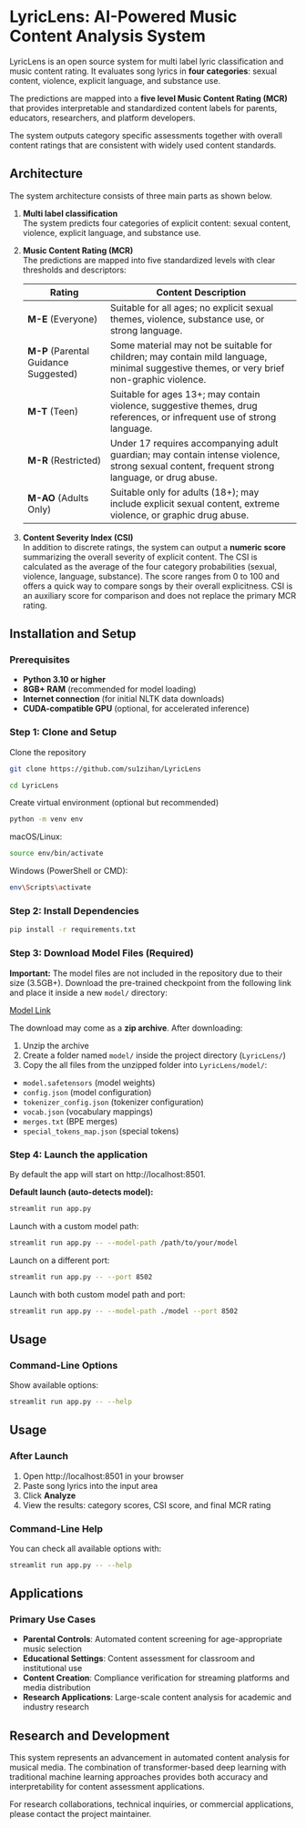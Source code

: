 # LyricLens: AI-Powered Music Content Analysis System

LyricLens is an open source system for multi label lyric classification and music content rating. It evaluates song lyrics in **four categories**: sexual content, violence, explicit language, and substance use. 

The predictions are mapped into a **five level Music Content Rating (MCR)** that provides interpretable and standardized content labels for parents, educators, researchers, and platform developers.  

The system outputs category specific assessments together with overall content ratings that are consistent with widely used content standards.  

## Architecture

The system architecture consists of three main parts as shown below.

1. **Multi label classification**  
   The system predicts four categories of explicit content: sexual content, violence, explicit language, and substance use.  

2. **Music Content Rating (MCR)**  
   The predictions are mapped into five standardized levels with clear thresholds and descriptors:  

   | Rating | Content Description |
   |--------|----------------------|
   | **M-E** (Everyone) | Suitable for all ages; no explicit sexual themes, violence, substance use, or strong language. |
   | **M-P** (Parental Guidance Suggested) | Some material may not be suitable for children; may contain mild language, minimal suggestive themes, or very brief non-graphic violence. |
   | **M-T** (Teen) | Suitable for ages 13+; may contain violence, suggestive themes, drug references, or infrequent use of strong language. |
   | **M-R** (Restricted) | Under 17 requires accompanying adult guardian; may contain intense violence, strong sexual content, frequent strong language, or drug abuse. |
   | **M-AO** (Adults Only) | Suitable only for adults (18+); may include explicit sexual content, extreme violence, or graphic drug abuse. |

3. **Content Severity Index (CSI)**  
   In addition to discrete ratings, the system can output a **numeric score** summarizing the overall severity of explicit content. The CSI is calculated as the average of the four category probabilities (sexual, violence, language, substance). The score ranges from 0 to 100 and offers a quick way to compare songs by their overall explicitness. CSI is an auxiliary score for comparison and does not replace the primary MCR rating.  

## Installation and Setup
### Prerequisites
- **Python 3.10 or higher**
- **8GB+ RAM** (recommended for model loading)
- **Internet connection** (for initial NLTK data downloads)
- **CUDA-compatible GPU** (optional, for accelerated inference)

### Step 1: Clone and Setup

Clone the repository

```bash
git clone https://github.com/su1zihan/LyricLens
```

```bash
cd LyricLens
```

Create virtual environment (optional but recommended)
```bash
python -m venv env
```

macOS/Linux:
```bash
source env/bin/activate
```

Windows (PowerShell or CMD):
```bash
env\Scripts\activate
```

### Step 2: Install Dependencies
```bash
pip install -r requirements.txt
```

### Step 3: Download Model Files (Required)
**Important:** The model files are not included in the repository due to their size (3.5GB+).
Download the pre-trained checkpoint from the following link and place it inside a new `model/` directory:

[Model Link](https://drive.google.com/drive/folders/1EQlMFnAieKLeGEQR0ViQdk1Su2P8mjPy?usp=sharing)

The download may come as a **zip archive**. After downloading:  
1. Unzip the archive  
2. Create a folder named `model/` inside the project directory (`LyricLens/`)  
3. Copy the all files from the unzipped folder into `LyricLens/model/`:  
- `model.safetensors` (model weights)  
- `config.json` (model configuration)  
- `tokenizer_config.json` (tokenizer configuration)  
- `vocab.json` (vocabulary mappings)  
- `merges.txt` (BPE merges)  
- `special_tokens_map.json` (special tokens) 

### Step 4: Launch the application

By default the app will start on http://localhost:8501.  

**Default launch (auto-detects model):**

```bash
streamlit run app.py
```

Launch with a custom model path:
```bash
streamlit run app.py -- --model-path /path/to/your/model
```

Launch on a different port:
```bash
streamlit run app.py -- --port 8502
```

Launch with both custom model path and port:
```bash
streamlit run app.py -- --model-path ./model --port 8502
```

## Usage

### Command-Line Options
Show available options:
```bash
streamlit run app.py -- --help
```

## Usage

### After Launch
1. Open http://localhost:8501 in your browser  
2. Paste song lyrics into the input area  
3. Click **Analyze**  
4. View the results: category scores, CSI score, and final MCR rating  

### Command-Line Help
You can check all available options with:

```bash
streamlit run app.py -- --help
```

## Applications

### Primary Use Cases
- **Parental Controls**: Automated content screening for age-appropriate music selection
- **Educational Settings**: Content assessment for classroom and institutional use
- **Content Creation**: Compliance verification for streaming platforms and media distribution
- **Research Applications**: Large-scale content analysis for academic and industry research

## Research and Development

This system represents an advancement in automated content analysis for musical media. The combination of transformer-based deep learning with traditional machine learning approaches provides both accuracy and interpretability for content assessment applications.

For research collaborations, technical inquiries, or commercial applications, please contact the project maintainer.
